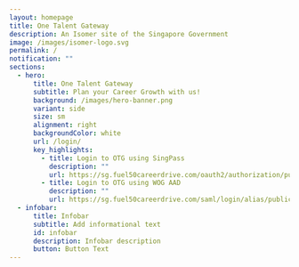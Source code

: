 ```yaml
---
layout: homepage
title: One Talent Gateway
description: An Isomer site of the Singapore Government
image: /images/isomer-logo.svg
permalink: /
notification: ""
sections:
  - hero:
      title: One Talent Gateway
      subtitle: Plan your Career Growth with us!
      background: /images/hero-banner.png
      variant: side
      size: sm
      alignment: right
      backgroundColor: white
      url: /login/
      key_highlights:
        - title: Login to OTG using SingPass
          description: ""
          url: https://sg.fuel50careerdrive.com/oauth2/authorization/publicservicesdivsgid
        - title: Login to OTG using WOG AAD
          description: ""
          url: https://sg.fuel50careerdrive.com/saml/login/alias/publicservicesdivsingapore
  - infobar:
      title: Infobar
      subtitle: Add informational text
      id: infobar
      description: Infobar description
      button: Button Text
---
```

